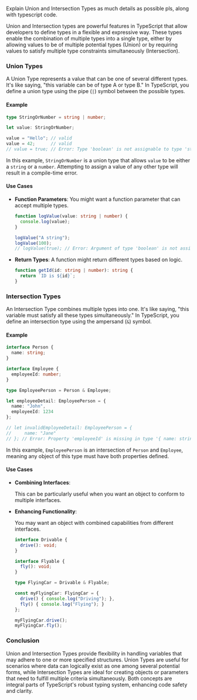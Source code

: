 Explain Union and Intersection Types as much details as possible pls, along with typescript code.



Union and Intersection types are powerful features in TypeScript that allow developers to define types in a flexible and expressive way. These types enable the combination of multiple types into a single type, either by allowing values to be of multiple potential types (Union) or by requiring values to satisfy multiple type constraints simultaneously (Intersection).

### Union Types

A Union Type represents a value that can be one of several different types. It's like saying, "this variable can be of type A or type B." In TypeScript, you define a union type using the pipe (`|`) symbol between the possible types.

#### Example

```typescript
type StringOrNumber = string | number;

let value: StringOrNumber;

value = "Hello"; // valid
value = 42;      // valid
// value = true; // Error: Type 'boolean' is not assignable to type 'string | number'.
```

In this example, `StringOrNumber` is a union type that allows `value` to be either a `string` or a `number`. Attempting to assign a value of any other type will result in a compile-time error.

#### Use Cases

- **Function Parameters**: You might want a function parameter that can accept multiple types.
  
  ```typescript
  function logValue(value: string | number) {
    console.log(value);
  }

  logValue("A string");
  logValue(100);
  // logValue(true); // Error: Argument of type 'boolean' is not assignable to parameter of type 'string | number'.
  ```

- **Return Types**: A function might return different types based on logic.
  
  ```typescript
  function getId(id: string | number): string {
    return `ID is ${id}`;
  }
  ```

### Intersection Types

An Intersection Type combines multiple types into one. It's like saying, "this variable must satisfy all these types simultaneously." In TypeScript, you define an intersection type using the ampersand (`&`) symbol.

#### Example

```typescript
interface Person {
  name: string;
}

interface Employee {
  employeeId: number;
}

type EmployeePerson = Person & Employee;

let employeeDetail: EmployeePerson = {
  name: "John",
  employeeId: 1234
};

// let invalidEmployeeDetail: EmployeePerson = { 
//     name: "Jane" 
// }; // Error: Property 'employeeId' is missing in type '{ name: string; }' but required in type 'Employee'.
```

In this example, `EmployeePerson` is an intersection of `Person` and `Employee`, meaning any object of this type must have both properties defined.

#### Use Cases

- **Combining Interfaces**:

  This can be particularly useful when you want an object to conform to multiple interfaces.
  
- **Enhancing Functionality**:

   You may want an object with combined capabilities from different interfaces.
  
   ```typescript
   interface Drivable {
     drive(): void;
   }
   
   interface Flyable {
     fly(): void;
   }
   
   type FlyingCar = Drivable & Flyable;
   
   const myFlyingCar: FlyingCar = {
     drive() { console.log("Driving"); },
     fly() { console.log("Flying"); }
   };
   
   myFlyingCar.drive();
   myFlyingCar.fly();
   ```

### Conclusion

Union and Intersection Types provide flexibility in handling variables that may adhere to one or more specified structures. Union Types are useful for scenarios where data can logically exist as one among several potential forms, while Intersection Types are ideal for creating objects or parameters that need to fulfill multiple criteria simultaneously. Both concepts are integral parts of TypeScript's robust typing system, enhancing code safety and clarity.